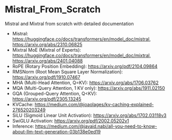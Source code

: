 # Mistral_From_Scratch
Mistral and Mixtral from scratch with detailed documentation

- Mistral: https://huggingface.co/docs/transformers/en/model_doc/mistral, https://arxiv.org/abs/2310.06825
- Mixtral MoE (Mixtral of Experts): https://huggingface.co/docs/transformers/en/model_doc/mixtral, https://arxiv.org/abs/2401.04088
- RoPE (Rotary Position Embedding): https://arxiv.org/pdf/2104.09864
- RMSNorm (Root Mean Square Layer Normalization): https://arxiv.org/pdf/1910.07467
- MHA (Multi-Head Attention, Q=KV): https://arxiv.org/abs/1706.03762
- MQA (Multi-Query Attention, 1 KV only): https://arxiv.org/abs/1911.02150
- GQA (Grouped-Query Attention, Q<KV): https://arxiv.org/pdf/2305.13245
- KVCache: https://medium.com/@joaolages/kv-caching-explained-276520203249
- SiLU (Sigmoid Linear Unit Activation): https://arxiv.org/abs/1702.03118v3
- SwiGLU Activation: https://arxiv.org/pdf/2002.05202v1
- Inference: https://medium.com/@javaid.nabi/all-you-need-to-know-about-llm-text-generation-03b138e0ed19

